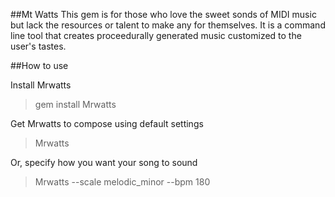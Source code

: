 ##Mt Watts
This gem is for those who love the sweet sonds of MIDI music but lack the resources or talent to make any for themselves.  It is a command line tool that creates proceedurally generated music customized to the user's tastes.

##How to use

Install Mrwatts
> gem install Mrwatts

Get Mrwatts to compose using default settings
>Mrwatts

Or, specify how you want your song to sound
>Mrwatts --scale melodic_minor --bpm 180
